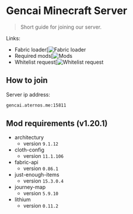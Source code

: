 # Gencai Minecraft Server
> Short guide for joining our server.

Links:
* Fabric loader[![Fabric loader](https://fabricmc.net)
* Required mods[![Mods](mods)
* Whitelist request[![Whitelist request](https://github.com/jvblx/mc-server/issues/new/choose)

## How to join

Server ip address:

```sh
gencai.aternos.me:15811
```

## Mod requirements (v1.20.1)

* architectury
    * version `9.1.12`
* cloth-config
    * version `11.1.106`
* fabric-api
    * version `0.86.1`
* just-enough-items
    * version `15.3.0.4`
* journey-map
    * version `5.9.10`
* lithium
    * version `0.11.2`
